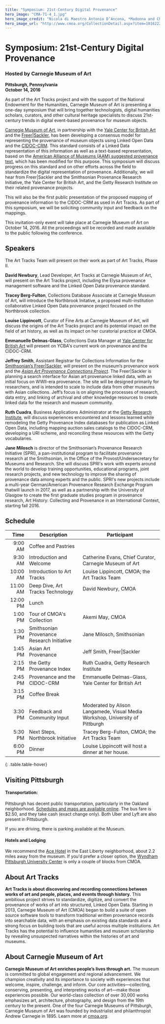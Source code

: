 ```yaml
---
title: "Symposium: 21st-Century Digital Provenance"
hero_image: "CMA-71-4_1.jpg"
hero_image_credit: "Nicola di Maestro Antonio D’Ancona, *Madonna and Child Enthroned with SS. Leonard, Jerome, John the Baptist, and Francis* (detail), 1472. Carnegie Museum of Art, Howard A. Noble Fund, 71.4."
hero_image_url: "http://www.cmoa.org/CollectionDetail.aspx?item=1016222"
---
```



# Symposium: 21st-Century Digital Provenance

### Hosted by Carnegie Museum of Art

**Pittsburgh, Pennsylvania**  
**October 14, 2016**

As part of the Art Tracks project and with the support of the National Endowment for the Humanities, Carnegie Museum of Art is presenting a one-day symposium that will bring together technologists, digital humanities scholars, curators, and other cultural heritage specialists to discuss 21st-century trends in digital event-based provenance for museum objects. 

[Carnegie Museum of Art](http://www.cmoa.org), in partnership with the [Yale Center for British Art](http://britishart.yale.edu) and the [Freer\|Sackler](https://www.asia.si.edu), has been developing a consensus model for representing the provenance of museum objects using Linked Open Data and the [CIDOC-CRM](http://www.cidoc-crm.org). This standard consists of a Linked Data representation of this information as well as a text-based representation, based on the [American Alliance of Museums (AAM) suggested provenance text](http://www.aam-us.org/docs/default-source/professional-resources/nepip-recommended-procedures), which has been modified for this purpose. This symposium will discuss progress on this standard and on other efforts across the field to standardize the digital representation of provenance.  Additionally, we will hear from Freer\|Sackler and the Smithsonian Provenance Research Initiative, the Yale Center for British Art, and the Getty Research Institute on their related provenance projects.  

This will also be the first public presentation of the proposed mapping of provenance information to the CIDOC-CRM as used in Art Tracks.  As part of this symposium, we will be soliciting community input and feedback on the mappings.

This invitation-only event will take place at Carnegie Museum of Art on October 14, 2016. All the proceedings will be recorded and made available to the public following the conference.

## Speakers

The Art Tracks Team will present on their work as part of Art Tracks, Phase II.

**David Newbury**, Lead Developer, Art Tracks at Carnegie Museum of Art, will present on the Art Tracks project, including the Elysa provenance management software and the Linked Open Data provenance standard.

**Tracey Berg-Fulton**, Collections Database Associate at Carnegie Museum of Art, will introduce the Northbrook Initative, a proposed multi-institution collaborative Linked Open Data provenance project focused on the Northbrook collection.

**Louise Lippincott**, Curator of Fine Arts at Carnegie Museum of Art, will discuss the origins of the Art Tracks project and its potential impact on the field of art history, as well as its impact on her curatorial practice at CMOA.

**Emmanuelle Delmas-Glass**, Collections Data Manager at [Yale Center for British Art](http://britishart.yale.edu) will present on YCBA's current work on provenance and the CIDOC-CRM.

**Jeffrey Smith**, Assistant Registrar for Collections Information for the [Smithsonian’s Freer\|Sackler](https://www.asia.si.edu), will present on the museum’s provenance work and the  [*Asian Art Provenance Connections Project*](http://www.asia.si.edu/collections/provenance.asp). The Freer\|Sackler is planning a search interface for Asian art provenance linked data, with an initial focus on WWII-era provenance. The site will be designed primarily for researchers, and is intended to scale to include data from other museums with Asian collections. Jeff’s focus is on aligning the processes of research, data entry, and linking of archival and other knowledge resources to create linked data for the research and museum community.

**Ruth Cuadra**, Business Applications Administrator at the [Getty Research Institute](http://www.getty.edu/research/), will discuss experiences encountered and lessons learned while remodeling the Getty Provenance Index databases for publication as Linked Open Data, including mapping auction sales catalogs to the CIDOC-CRM, developing a URI scheme, and reconciling these resources with the Getty vocabularies.

**Jane Milosch** is director of the Smithsonian’s Provenance Research Initiative (SPRI), a pan-institutional program to facilitate provenance research at the Smithsonian, in the Office of the Provost/Undersecretary for Museums and Research. She will discuss SPRI's work with experts around the world to develop training opportunities, educational programs, joint research projects, and new technology to improve the sharing of provenance data among experts and the public. SPRI's new projects include a multi-year German/American Provenance Research Exchange Program thatwill launch in 2017, as well as a partnership with the University of Glasgow to create the first graduate studies program in provenance research, Art History: Collecting and Provenance in an International Context, starting fall 2016.

## Schedule


| Time      | Description                      | Participant
|----------:|----------------------------------|-------------------------
| 9:00 AM   | Coffee and Pastries              |
| 9:30 AM   | Introduction and Welcome         | Catherine Evans, Chief Curator, Carnegie Museum of Art 
| 10:00 AM  | Introduction to Art Tracks       | Louise Lippincott, CMOA; the Art Tracks Team
| 11:00 AM  | Deep Dive, Art Tracks Technology | David Newbury, CMOA
| 12:00 PM  | Lunch                            |
| 1:00 PM   | Tour of CMOA's Collection        | Akemi May, CMOA
| 1:30 PM   | Smithsonian Provenance Research Initiative | Jane Milosch, Smithsonian
| 1:45 PM   | Asian Art Provenance             | Jeff Smith, Freer\|Sackler  
| 2:15 PM   | the Getty Provenance Index       | Ruth Cuadra, Getty Research Institute
| 2:45 PM   | Provenance and the CIDOC-CRM     | Emmanuelle Delmas-Glass, Yale Center for British Art
| 3:15 PM   | Coffee Break                     |
| 3:30 PM   | Feedback and Community Input     | Moderated by Alison Langamede, Visual Media Workshop, University of Pittburgh
| 5:30 PM   | Next Steps, Northbrook Initiative | Tracey Berg-Fulton, CMOA; the Art Tracks Team
| 6:00 PM   | Dinner                           | Louise Lippincott will host a dinner at her house.
{: .table.table-hover}


## Visiting Pittsburgh

#### Transportation:

Pittsburgh has decent public transportation, particularly in the Oakland neighborhood. [Schedules and maps are available online](http://www.portauthority.org/paac/SchedulesMaps/TripPlanner.aspx).  The bus fare is $2.50, and they take cash (exact change only).  Both Uber and Lyft are also present in Pittsburgh. 

If you are driving, there is parking available at the Museum.  

#### Hotels and Lodging

We recommend the [Ace Hotel](https://www.acehotel.com/pittsburgh) in the East Liberty neighborhood, about 2.2 miles away from the museum.  If you'd prefer a closer option, the [Wyndham Pittsburgh University Center](http://www.wyndhampittsburghuniversitycenter.com) is only a couple of blocks from CMOA.

## About Art Tracks

**Art Tracks is about discovering and recording connections between works of art and people, places, and events through history.** This ambitious project strives to standardize, digitize, and convert the provenance of works of art into structured, Linked Open Data. Starting in 2013, Carnegie Museum of Art (CMOA) began to build a suite of open source software tools to transform traditional written provenance records into searchable data, with an emphasis on existing data standards and a strong focus on building tools that are useful across multiple institutions. Art Tracks has the potential to influence humanities and museum scholarship by revealing unsuspected narratives within the histories of art and museums.

## About Carnegie Museum of Art

**Carnegie Museum of Art enriches people’s lives through art.** The museum is committed to global engagement and regional advancement. We champion creativity and its importance to society with experiences that welcome, inspire, challenge, and inform. Our core activities—collecting, conserving, presenting, and interpreting works of art—make those experiences possible. Our world-class collection of over 30,000 works emphasizes art, architecture, photography, and design from the 19th century to the present. One of the four Carnegie Museums of Pittsburgh, Carnegie Museum of Art was founded by industrialist and philanthropist Andrew Carnegie in 1895. Learn more at [cmoa.org](http://www.cmoa.org).